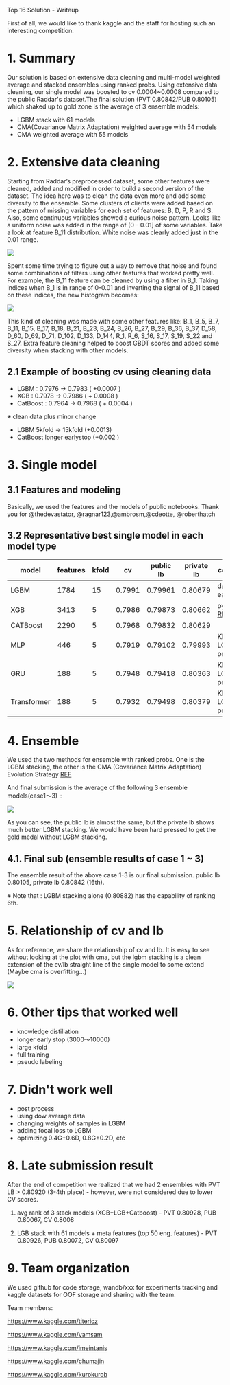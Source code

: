 Top 16 Solution - Writeup

First of all, we would like to thank kaggle and the staff for hosting such an interesting competition.

# 1. Summary 
 Our solution is based on extensive data cleaning and multi-model weighted average and stacked ensembles using ranked probs. Using extensive data cleaning, our single model was boosted to cv 0.0004~0.0008 compared to the public Raddar's dataset.The final solution (PVT 0.80842/PUB 0.80105) which shaked up to gold zone  is the average of 3 ensemble models:
- LGBM stack with 61 models
- CMA(Covariance Matrix Adaptation) weighted average with 54 models
- CMA weighted average with 55 models

# 2. Extensive data cleaning 
Starting from Raddar’s preprocessed dataset, some other features were cleaned, added and modified in order to build a second version of the dataset. The idea here was to clean the data even more and add some diversity to the ensemble. Some clusters of clients were added based on the pattern of missing variables for each set of features: B, D, P, R and S. Also, some continuous variables showed a curious noise pattern. Looks like a uniform noise was added in the range of (0 - 0.01] of some variables. Take a look at feature B_11 distribution. White noise was clearly added just in the 0.01 range.


![](https://raw.githubusercontent.com/chumajin/AMEX/main/giba2.jpg)


Spent some time trying to figure out a way to remove that noise and found some combinations of filters using other features that worked pretty well. For example, the B_11 feature can be cleaned by using a filter in B_1. Taking indices when B_1 is in range of 0-0.01 and inverting the signal of B_11 based on these indices, the new histogram becomes:

![](https://raw.githubusercontent.com/chumajin/AMEX/main/giba3.jpg)

This kind of cleaning was made with some other features like: B_1, B_5, B_7, B_11, B_15, B_17, B_18, B_21, B_23, B_24, B_26, B_27, B_29, B_36, B_37, D_58, D_60, D_69, D_71, D_102, D_133, D_144, R_1, R_6, S_16, S_17, S_19, S_22 and S_27. Extra feature cleaning helped to boost GBDT scores and added some diversity when stacking with other models.





## 2.1 Example of boosting cv using cleaning data
- LGBM : 0.7976 → 0.7983 ( +0.0007 )
- XGB : 0.7978 → 0.7986 ( + 0.0008 )
- CatBoost :    0.7964 → 0.7968 ( + 0.0004 ) 

 ※ clean data plus minor change 
   - LGBM 5kfold → 15kfold (+0.0013)
   - CatBoost longer earlystop (+0.002 )


# 3. Single model 

## 3.1 Features and modeling

Basically, we used the features and the models of public notebooks.
Thank you for @thedevastator, @ragnar123,@ambrosm,@cdeotte, @roberthatch

## 3.2 Representative best single model in each model type 

| model       | features | kfold | cv     | public lb | private lb | comment                      |
|-------------|----------|-------|--------|-----------|------------|------------------------------|
| LGBM        | 1784     | 15    | 0.7991 | 0.79961   | 0.80679    | dart with early stop         |
| XGB         | 3413     | 5     | 0.7986 | 0.79873   | 0.80662    | pyramid [REF](https://www.kaggle.com/code/roberthatch/xgboost-pyramid-cv-0-7968)                      |
| CATBoost    | 2290     | 5     | 0.7968 | 0.79832   | 0.80629    |                              |
| MLP         | 446      | 5     | 0.7919 | 0.79102   | 0.79993    | KD using LGBM oof prediction |
| GRU         | 188      | 5     | 0.7948 | 0.79418   | 0.80363    | KD using LGBM oof prediction |
| Transformer | 188      | 5     | 0.7932 | 0.79498   | 0.80379    | KD using LGBM oof prediction |




# 4. Ensemble 

We used the two methods for ensemble with ranked probs. One is the LGBM stacking, the other is the CMA (Covariance Matrix Adaptation) Evolution Strategy
[REF](https://www.scm.com/doc/params/python/optimizers/cmaes.html)


And final submission is the average of the following 3 ensemble models(case1～3) ::

![](https://raw.githubusercontent.com/chumajin/AMEX/main/chumajin1.jpg)


As you can see, the public lb is almost the same, but the private lb shows much better LGBM stacking. We would have been hard pressed to get the gold medal without LGBM stacking.

## 4.1. Final sub (ensemble results of case 1 ~ 3)
The ensemble result of the above case 1-3 is our final submission.
public lb 0.80105, private lb 0.80842 (16th).

※ Note that : LGBM stacking alone (0.80882) has the capability of ranking 6th.

# 5. Relationship of cv and lb 

As for reference, we share the relationship of cv and lb. It is easy to see without looking at the plot with cma, but the lgbm stacking is a clean extension of the cv/lb straight line of the single model to some extend (Maybe cma is overfitting…)

![](https://raw.githubusercontent.com/chumajin/AMEX/main/AMEX_cv_lb.jpg)

# 6. Other tips that worked well 

- knowledge distillation
- longer early stop (3000～10000)
- large kfold
- full training
- pseudo labeling


# 7. Didn't work well 
- post process
- using dow average data
- changing weights of samples in LGBM
- adding focal loss to LGBM
- optimizing 0.4G+0.6D, 0.8G+0.2D, etc


# 8. Late submission result
 After the end of competition we realized that we had 2 ensembles with PVT LB > 0.80920 (3-4th place) - however, were not considered due to lower CV scores.

 1) avg rank of 3 stack models (XGB+LGB+Catboost) - PVT 0.80928, PUB 0.80067, CV 0.8008

 2) LGB stack with 61 models + meta features (top 50 eng. features) - PVT 0.80926, PUB 0.80072, CV 0.80097

# 9. Team organization 
We used github for code storage, wandb/xxx for experiments tracking and kaggle datasets for OOF storage and sharing with the team.

Team members: 

https://www.kaggle.com/titericz

https://www.kaggle.com/yamsam

https://www.kaggle.com/imeintanis

https://www.kaggle.com/chumajin

https://www.kaggle.com/kurokurob

